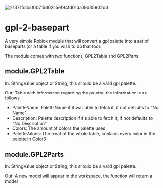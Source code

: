 ![21371fddc000715d02b5ef94fd01da09d35902d3](https://user-images.githubusercontent.com/61877191/227722676-97bae02b-ac48-4961-aaba-63e11edf2fc4.png)

# gpl-2-basepart

A very simple Roblox module that will convert a gpl palette into a set of baseparts (or a table if you wish to do that too).

The module comes with two functions, GPL2Table and GPL2Parts

## module.GPL2Table

In: StringValue object or String, this should be a valid gpl palette.

Out: Table with information regarding the palette, the information is as follows
  - PaletteName: PaletteName if it was able to fetch it, if not defaults to "No Name"
  - Description: Palette description if it's able to fetch it, if not defaults to "No Description"
  - Colors: The amount of colors the palette uses
  - PaletteValues: The meat of the whole table, contains every color in the palette in Color3

## module.GPL2Parts
In: StringValue object or String, this should be a valid gpl palette.

Out: A new model will appear in the workspace, the function will return a model


